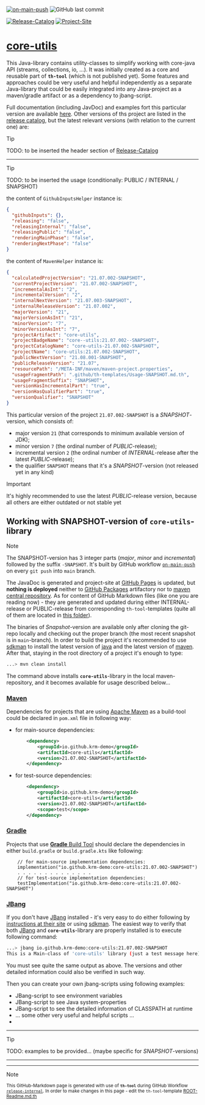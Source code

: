 [![on-main-push](https://github.com/krm-demo/core-utils/actions/workflows/on-main-push.yml/badge.svg)](https://github.com/krm-demo/core-utils/actions/workflows/on-main-push.yml)
![GitHub last commit](https://img.shields.io/github/last-commit/krm-demo/core-utils)

[![Release-Catalog](https://img.shields.io/badge/GH--Pages-Release_Catalog-blue)](https://krm-demo.github.io/core-utils/)
[![Project-Site](https://img.shields.io/badge/GH--Pages-core--utils:21.07.002--SNAPSHOT-blue)](https://krm-demo.github.io/core-utils/core-utils-21.07.002-SNAPSHOT)

# <u>core-utils</u>

This Java-library contains utility-classes to simplify working with core-java API (streams, collections, io, ...).
It was initially created as a core and reusable part of **`th-tool`** (which is not published yet).
Some features and approaches could be very useful and helpful independently as a separate Java-library
that could be easily integrated into any Java-project as a maven/gradle artifact or as a dependency to jbang-script.

Full documentation (including JavDoc) and examples fort this particular version are available [here](https://krm-demo.github.io/core-utils/core-utils-21.07.002-SNAPSHOT).
Other versions of ths project are listed in the [release catalog](https://krm-demo.github.io/core-utils/),
but the latest relevant versions (with relation to the current one) are:

> [!TIP]
> TODO: to be inserted the header section of [Release-Catalog](https://krm-demo.github.io/core-utils/)

---

> [!TIP]
> TODO: to be inserted the usage (conditionally: PUBLIC / INTERNAL / SNAPSHOT)

the content of `GithubInputsHelper` instance is:
```json
{
  "githubInputs": {},
  "releasing": "false",
  "releasingInternal": "false",
  "releasingPublic": "false",
  "renderingMainPhase": "false",
  "renderingNextPhase": "false"
}
```

the content of `MavenHelper` instance is:
```json
{
  "calculatedProjectVersion": "21.07.002-SNAPSHOT",
  "currentProjectVersion": "21.07.002-SNAPSHOT",
  "incrementalAsInt": "2",
  "incrementalVersion": "2",
  "internalNextVersion": "21.07.003-SNAPSHOT",
  "internalReleaseVersion": "21.07.002",
  "majorVersion": "21",
  "majorVersionAsInt": "21",
  "minorVersion": "7",
  "minorVersionAsInt": "7",
  "projectArtifact": "core-utils",
  "projectBadgeName": "core--utils:21.07.002--SNAPSHOT",
  "projectCatalogName": "core-utils-21.07.002-SNAPSHOT",
  "projectName": "core-utils:21.07.002-SNAPSHOT",
  "publicNextVersion": "21.08.001-SNAPSHOT",
  "publicReleaseVersion": "21.07",
  "resourcePath": "/META-INF/maven/maven-project.properties",
  "usageFragmentPath": ".github/th-templates/Usage-SNAPSHOT.md.th",
  "usageFragmentSuffix": "SNAPSHOT",
  "versionHasIncrementalPart": "true",
  "versionHasQualifierPart": "true",
  "versionQualifier": "SNAPSHOT"
}
```

This particular version of the project `21.07.002-SNAPSHOT` is a _SNAPSHOT_-version, which consists of:
- major version `21` (that corresponds to minimum available version of JDK);
- minor version `7` (the ordinal number of _PUBLIC_-release);
- incremental version  `2` (the ordinal number of _INTERNAL_-release after the latest _PUBLIC_-release);
- the qualifier `SNAPSHOT` means that it's a _SNAPSHOT_-version (not released yet in any kind)

> [!IMPORTANT]
> It's highly recommended to use the latest _PUBLIC_-release version, because all others are either outdated or not stable yet

## Working with SNAPSHOT-version of `core-utils`-library

> [!NOTE]
> The SNAPSHOT-version has 3 integer parts (_major_, _minor_ and _incremental_) followed by the suffix `-SNAPSHOT`.
> It's built by GitHub workflow [`on-main-push`](https://github.com/krm-demo/core-utils/actions/workflows/on-main-push.yml) on every `git push` into `main` branch.

The JavaDoc is generated and project-site at [GitHub Pages](https://docs.github.com/en/pages) is updated,
but **nothing is deployed** neither to [GitHub Packages](https://docs.github.com/en/packages/learn-github-packages/introduction-to-github-packages)
artifactory nor to [maven central repository](https://central.sonatype.com/).
As for content of GitHub Markdown files (like one you are reading now) - they are generated and updated
during either INTERNAL-release or PUBLIC-release from corresponding `th-tool`-templates (quite all of them
are located in [this folder](.github/th-templates)).

The binaries of _Snapshot_-version are available only after cloning the git-repo locally and
checking out the proper branch (the most recent snapshot is in `main`-branch).
In order to build the project it's recommended to use [sdkman](https://sdkman.io/) to install the latest version
of [java](https://sdkman.io/jdks/) and the latest version of [maven](https://sdkman.io/sdks/maven/). 
After that, staying in the root directory of a project it's enough to type:
```bash
...> mvn clean install
```
The command above installs **`core-utils`**-library 
in the local maven-repository, and it becomes available for usage described below...

### [Maven](https://maven.apache.org/)
Dependencies for projects that are using [Apache Maven](https://maven.apache.org/) as a build-tool 
could be declared in `pom.xml` file in following way:
- for main-source dependencies:
    ```XML
        <dependency>
            <groupId>io.github.krm-demo</groupId>
            <artifactId>core-utils</artifactId>
            <version>21.07.002-SNAPSHOT</artifactId>
        </dependency>
    ```
- for test-source dependencies:
    ```XML
        <dependency>
            <groupId>io.github.krm-demo</groupId>
            <artifactId>core-utils</artifactId>
            <version>21.07.002-SNAPSHOT</artifactId>
            <scope>test</scope>
        </dependency>
    ```
### [Gradle](https://gradle.org/)
Projects that use [**Gradle** Build Tool](https://gradle.org/) should declare the dependencies 
in either `build.gradle` or `build.gradle.kts` like following: 
```Gradle
    // for main-source implementation dependencies:
    implementation("io.github.krm-demo:core-utils:21.07.002-SNAPSHOT")
    . . . . . . . . . . . . . .
    // for test-source implementation dependencies:
    testImplementation("io.github.krm-demo:core-utils:21.07.002-SNAPSHOT")
```

### [JBang](https://www.jbang.dev/)

If you don't have [JBang](https://www.jbang.dev/) installed - it's very easy to do
either following by [instructions at their site](https://www.jbang.dev/download/) 
or using [sdkman](https://sdkman.io/sdks/jbang/). The easiest way to verify that
both [JBang](https://www.jbang.dev/) and **`core-utils`**-library 
are properly installed is to execute following command:

```bash
...> jbang io.github.krm-demo:core-utils:21.07.002-SNAPSHOT
This is a Main-class of 'core-utils' library (just a test message here)
```
You must see quite the same output as above. The versions and other detailed information could also be verified in such way.

Then you can create your own jbang-scripts using following examples:
- JBang-script to see environment variables
- JBang-script to see Java system-properties
- JBang-script to see the detailed information of CLASSPATH at runtime
- ... some other very useful and helpful scripts ...
- 

---
> [!TIP]
> TODO: examples to be provided... (maybe specific for _SNAPSHOT_-versions)
---



---

> [!NOTE]
> <small>This GitHub-Markdown page is generated with use of **`th-tool`** 
> during GitHub Workflow [`release-internal`](https://github.com/krm-demo/core-utils/actions/runs/18183777272).
> In order to make changes in this page - edit the `th-tool`-template 
> [ROOT-Readme.md.th](https://github.com/krm-demo/core-utils/blob/main/.github/th-templates/ROOT-Readme.md.th)</small>
